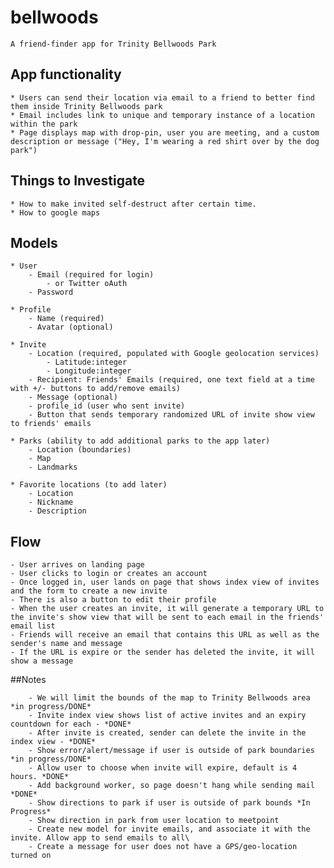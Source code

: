 # bellwoods
	A friend-finder app for Trinity Bellwoods Park

## App functionality
	* Users can send their location via email to a friend to better find them inside Trinity Bellwoods park
	* Email includes link to unique and temporary instance of a location within the park
	* Page displays map with drop-pin, user you are meeting, and a custom description or message ("Hey, I'm wearing a red shirt over by the dog park")

## Things to Investigate
	* How to make invited self-destruct after certain time.
	* How to google maps

## Models
	* User
		- Email (required for login)
			- or Twitter oAuth
		- Password

	* Profile
		- Name (required)
		- Avatar (optional)

	* Invite
		- Location (required, populated with Google geolocation services)
			- Latitude:integer
			- Longitude:integer
		- Recipient: Friends' Emails (required, one text field at a time with +/- buttons to add/remove emails)
		- Message (optional)
		- profile_id (user who sent invite)
		- Button that sends temporary randomized URL of invite show view to friends' emails

	* Parks (ability to add additional parks to the app later)
		- Location (boundaries)
		- Map
		- Landmarks

	* Favorite locations (to add later)
		- Location
		- Nickname
		- Description

## Flow
	- User arrives on landing page
	- User clicks to login or creates an account
	- Once logged in, user lands on page that shows index view of invites and the form to create a new invite
	- There is also a button to edit their profile
	- When the user creates an invite, it will generate a temporary URL to the invite's show view that will be sent to each email in the friends' email list
	- Friends will receive an email that contains this URL as well as the sender's name and message
	- If the URL is expire or the sender has deleted the invite, it will show a message

##Notes
```
	- We will limit the bounds of the map to Trinity Bellwoods area *in progress/DONE*
	- Invite index view shows list of active invites and an expiry countdown for each - *DONE*
	- After invite is created, sender can delete the invite in the index view - *DONE*
	- Show error/alert/message if user is outside of park boundaries *in progress/DONE*
	- Allow user to choose when invite will expire, default is 4 hours. *DONE*
	- Add background worker, so page doesn't hang while sending mail *DONE*
	- Show directions to park if user is outside of park bounds *In Progress*
	- Show direction in park from user location to meetpoint
	- Create new model for invite emails, and associate it with the invite. Allow app to send emails to all\
	- Create a message for user does not have a GPS/geo-location turned on
```